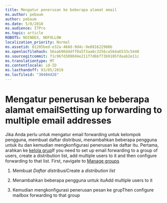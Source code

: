 ```yaml
---
title: Mengatur penerusan ke beberapa alamat email
ms.author: pebaum
author: pebaum
ms.date: 5/8/2018
ms.audience: ITPro
ms.topic: article
ROBOTS: NOINDEX, NOFOLLOW
localization_priority: Normal
ms.assetid: 81205bed-e32a-468d-9d4c-9e881622908b
ms.openlocfilehash: 56aab96dddff0a5f3aa6c3256ca564a6533c5448
ms.sourcegitcommit: f1c96fd3890d4e211f7d6bf73b9105fdaab2e11c
ms.translationtype: MT
ms.contentlocale: id-ID
ms.lasthandoff: 03/05/2019
ms.locfileid: "30404426"
---
```

# <a name="setting-up-forwarding-to-multiple-email-addresses"></a><span data-ttu-id="89397-102">Mengatur penerusan ke beberapa alamat email</span><span class="sxs-lookup"><span data-stu-id="89397-102">Setting up forwarding to multiple email addresses</span></span>

<span data-ttu-id="89397-p101">Jika Anda perlu untuk mengatur email forwarding untuk kelompok pengguna, membuat daftar distribusi, menambahkan beberapa pengguna untuk itu dan kemudian mengkonfigurasi penerusan ke daftar itu. Pertama, arahkan ke [kelola grup](https://portal.office.com/adminportal/home#/groups)</span><span class="sxs-lookup"><span data-stu-id="89397-p101">If you need to set up email forwarding to a group of users, create a distribution list, add multiple users to it and then configure forwarding to that list. First, navigate to [Manage groups](https://portal.office.com/adminportal/home#/groups)</span></span>
  
1. <span data-ttu-id="89397-105">Membuat *Daftar distribusi*</span><span class="sxs-lookup"><span data-stu-id="89397-105">Create a  *distribution list*</span></span> 
    
2. <span data-ttu-id="89397-106">Menambahkan beberapa pengguna untuk itu</span><span class="sxs-lookup"><span data-stu-id="89397-106">Add multiple users to it</span></span>
    
3. <span data-ttu-id="89397-107">Kemudian mengkonfigurasi penerusan pesan ke grup</span><span class="sxs-lookup"><span data-stu-id="89397-107">Then configure mailbox forwarding to that group</span></span>
    

